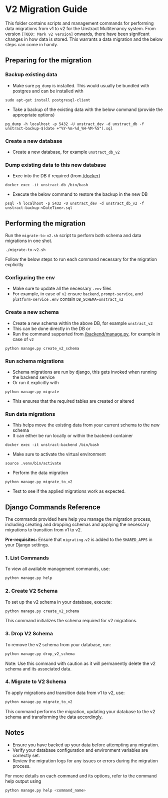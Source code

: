 # V2 Migration Guide

This folder contains scripts and management commands for performing data migrations from v1 to v2 for the Unstract Multitenancy system.
From version `[TODO: Mark v2 version]` onwards, there have been signifcant changes in how data is stored. This warrants a data migration and the below steps can come in handy.

## Preparing for the migration

### Backup existing data

- Make sure `pg_dump` is installed. This would usually be bundled with postgres and can be installed with

```shell
sudo apt-get install postgresql-client
```

- Take a backup of the existing data with the below command (provide the appropriate options)

```shell
pg_dump -h localhost -p 5432 -U unstract_dev -d unstract_db -f unstract-backup-$(date +"%Y-%m-%d_%H-%M-%S").sql
```

### Create a new database

- Create a new database, for example `unstract_db_v2`

### Dump existing data to this new database

- Exec into the DB if required (from [/docker](/docker/))

```shell
docker exec -it unstract-db /bin/bash
```

- Execute the below command to restore the backup in the new DB

```shell
psql -h localhost -p 5432 -U unstract_dev -d unstract_db_v2 -f unstract-backup-<DateTime>.sql
```

## Performing the migration

Run the `migrate-to-v2.sh` script to perform both schema and data migrations in one shot.

```shell
./migrate-to-v2.sh
```

Follow the below steps to run each command necessary for the migration explicitly

### Configuring the env

- Make sure to update all the necessary `.env` files
- For example, in case of `v2` ensure `backend`, `prompt-service`, and `platform-service` `.env` contain `DB_SCHEMA=unstract_v2`

### Create a new schema

- Create a new schema within the above DB, for example `unstract_v2`
- This can be done directly in the DB or
- Run the command supported from [/backend/manage.py](/backend/manage.py), for example in case of `v2`

```shell
python manage.py create_v2_schema
```

### Run schema migrations

- Schema migrations are run by django, this gets invoked when running the backend service
- Or run it explicitly with

```shell
python manage.py migrate
```

- This ensures that the required tables are created or altered

### Run data migrations

- This helps move the existing data from your current schema to the new schema
- It can either be run locally or within the backend container

```shell
docker exec -it unstract-backend /bin/bash
```

- Make sure to activate the virtual environment

```shell
source .venv/bin/activate
```

- Perform the data migration

```shell
python manage.py migrate_to_v2
```

- Test to see if the applied migrations work as expected.

## Django Commands Reference

The commands provided here help you manage the migration process, including creating and dropping schemas and applying the necessary migrations to transition from v1 to v2.

**Pre-requisites:**
Ensure that `migrating.v2` is added to the `SHARED_APPS` in your Django settings.

### 1. List Commands

To view all available management commands, use:

```bash
python manage.py help
```

### 2. Create V2 Schema

To set up the v2 schema in your database, execute:

```bash
python manage.py create_v2_schema
```

This command initializes the schema required for v2 migrations.

### 3. Drop V2 Schema

To remove the v2 schema from your database, run:

```bash
python manage.py drop_v2_schema
```

Note: Use this command with caution as it will permanently delete the v2 schema and its associated data.

### 4. Migrate to V2 Schema

To apply migrations and transition data from v1 to v2, use:

```bash
python manage.py migrate_to_v2
```

This command performs the migration, updating your database to the v2 schema and transforming the data accordingly.


## Notes

- Ensure you have backed up your data before attempting any migration.
- Verify your database configuration and environment variables are correctly set.
- Review the migration logs for any issues or errors during the migration process.

For more details on each command and its options, refer to the command help output using

```bash
python manage.py help <command_name>
```
